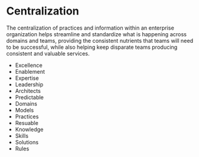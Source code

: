 # Centralization
The centralization of practices and information within an enterprise organization helps streamline and standardize what is happening across domains and teams, providing the consistent nutrients that teams will need to be successful, while also helping keep disparate teams producing consistent and valuable services.

- Excellence
- Enablement
- Expertise
- Leadership
- Architects
- Predictable
- Domains
- Models
- Practices
- Resuable
- Knowledge
- Skills
- Solutions
- Rules
